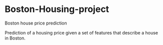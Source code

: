 # Boston-Housing-project
Boston house price prediction

Prediction of a housing price given a set of features that describe a house in Boston.
